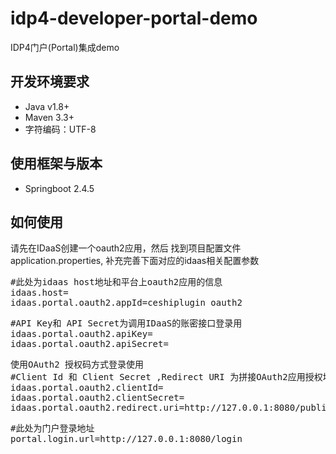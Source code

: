 # idp4-developer-portal-demo
IDP4门户(Portal)集成demo

## 开发环境要求
- Java  v1.8+
- Maven 3.3+
- 字符编码：UTF-8

## 使用框架与版本
- Springboot 2.4.5


## 如何使用
请先在IDaaS创建一个oauth2应用，然后
找到项目配置文件application.properties,
补充完善下面对应的idaas相关配置参数

<pre>
#此处为idaas host地址和平台上oauth2应用的信息
idaas.host=
idaas.portal.oauth2.appId=ceshiplugin_oauth2
</pre>

<pre>
#API Key和 API Secret为调用IDaaS的账密接口登录用
idaas.portal.oauth2.apiKey=
idaas.portal.oauth2.apiSecret=
</pre>

<pre>
使用OAuth2 授权码方式登录使用
#Client Id 和 Client Secret ,Redirect URI 为拼接OAuth2应用授权地址（第一步）以及使用code获取用户access_token使用（第二步）
idaas.portal.oauth2.clientId=
idaas.portal.oauth2.clientSecret=
idaas.portal.oauth2.redirect.uri=http://127.0.0.1:8080/public/code_callback
</pre>

<pre>
#此处为门户登录地址
portal.login.url=http://127.0.0.1:8080/login
</pre>
